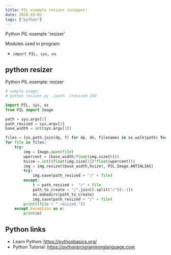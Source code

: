 ```yaml
---
title: PIL example resizer (snippet)
date: 2020-03-02
tags: ["python"]
---
```

Python PIL example 'resizer'


Modules used in program: 
* `import PIL, sys, os`

## python resizer

Python PIL example: resizer

```python
# sample usage:
# python resizer.py ./path ./resized 150

import PIL, sys, os
from PIL import Image

path = sys.argv[1]
path_resized = sys.argv[2]
base_width = int(sys.argv[3])

files = [os.path.join(dp, f) for dp, dn, filenames in os.walk(path) for f in filenames]
for file in files:
    try:
        img = Image.open(file)
        wpercent = (base_width/float(img.size[0]))
        hsize = int((float(img.size[1])*float(wpercent)))
        img = img.resize((base_width,hsize), PIL.Image.ANTIALIAS)
        try:
            img.save(path_resized + "/" + file) 
        except:
            t = path_resized +  "/" + file
            path_to_create = "/".join(t.split("/")[:-1])
            os.makedirs(path_to_create)
            img.save(path_resized + "/" + file) 
        print((file + " resized."))
    except Exception as e:
        print(e)


```

## Python links

- Learn Python: https://pythonbasics.org/
- Python Tutorial: https://pythonprogramminglanguage.com

